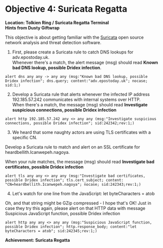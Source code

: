 
# Objective 4: Suricata Regatta
**Location: Tolkien Ring / Suricata Regatta Terminal**  
**Hints from Dusty Giftwrap**

This objective is about getting familiar with the [Suricata](https://suricata.io/) open source network analysis and threat detection software.


1. First, please create a Suricata rule to catch DNS lookups for adv.epostoday.uk.   
Whenever there's a match, the alert message (msg) should read **Known bad DNS lookup, possible Dridex infection**.

```alert dns any any -> any any (msg:"Known bad DNS lookup, possible Dridex infection"; dns.query; content:"adv.epostoday.uk"; nocase; sid:1;)```

  

2. Develop a Suricata rule that alerts whenever the infected IP address 192.185.57.242 communicates with internal systems over HTTP.    
When there's a match, the message (msg) should read **Investigate suspicious connections, possible Dridex infection**

```alert http 192.185.57.242 any <> any any (msg:"Investigate suspicious connections, possible Dridex infection"; sid:242342;rev:1;)```

  

3. We heard that some naughty actors are using TLS certificates with a specific CN.

Develop a Suricata rule to match and alert on an SSL certificate for heardbellith.Icanwepeh.nagoya. 

When your rule matches, the message (msg) should read **Investigate bad certificates, possible Dridex infection**

  

```alert tls any any <> any any (msg:"Investigate bad certificates, possible Dridex infection"; tls.cert_subject; content: "CN=heardbellith.Icanwepeh.nagoya"; nocase; sid:242343;rev:1;)```

  

4. Let's watch for one line from the JavaScript: let byteCharacters = atob 

Oh, and that string might be GZip compressed - I hope that's OK!
Just in case they try this again, please alert on that HTTP data with message Suspicious JavaScript function, possible Dridex infection  

```alert http any any <> any any (msg:"Suspicious JavaScript function, possible Dridex infection"; http.response_body; content:"let byteCharacters = atob"; sid:242345;rev:1;)```

**Achievement: Suricata Regatta**
